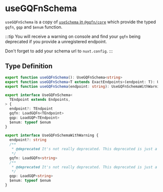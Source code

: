 #  useGQFnSchema

`useGQFnSchema` is a copy of [`useSchema` in `@gqfn/core`](/cli/#useschema) which provide the typed `gqfn`, `gqp` and `$enum` function.

:::tip
You will receive a warning on console and find your `gqfn` being deprecated if you provide a unregistered endpoint.

Don't forget to add your schema url to `nuxt.config`.
:::

## Type Definition

```ts
export function useGQFnSchema(): UseGQFnSchema<string>
export function useGQFnSchema<T extends ExactEndpoints>(endpoint: T): UseGQFnSchema<T>
export function useGQFnSchema(endpoint: string): UseGQFnSchemaWithWarning

export interface UseGQFnSchema<
  TEndpoint extends Endpoints,
> {
  endpoint?: TEndpoint
  gqfn: LoadGQFn<TEndpoint>
  gqp: LoadGQP<TEndpoint>
  $enum: typeof $enum
}

export interface UseGQFnSchemaWithWarning {
  endpoint?: string
  /**
   * @deprecated It's not really deprecated. This deprecated is just a warning to let you know that the schema is not typed.
   */
  gqfn: LoadGQFn<string>
  /**
   * @deprecated It's not really deprecated. This deprecated is just a warning to let you know that the schema is not typed.
   */
  gqp: LoadGQP<string>
  $enum: typeof $enum
}
```
